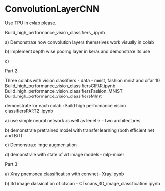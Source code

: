 # ConvolutionLayerCNN

Use TPU in colab please. 

 Build_high_performance_vision_classifiers_.ipynb

a) Demonstrate how convolution layers themselves work visually in colab

b) implement depth wise pooling layer in keras and demonstrate its use

c) 

Part 2:  

Three colabs with  vision classifiers - data  - mnist, fashion mnist and cifar 10
Build_high_performance_vision_classifiersCIFAR.ipynb
Build_high_performance_vision_classifiersFashion_MNIST
Build_high_performance_vision_classifiersMInst
 

demonstrate for each colab : Build high performance vision classifiersPART2 .ipynb

a) use simple neural network as well as lenet-5  - two architectures

 b) demonstrate pretrained model with transfer learning  (both efficient net and BiT)

c) Demonstrate imge augmentation 

d) demonstrate with state of art image models - mlp-mixer

 

Part 3:

 

a) Xray pnemonea classification with convnet - Xray.ipynb

b) 3d image classication of ctscan - CTscans_3D_image_classification.ipynb
